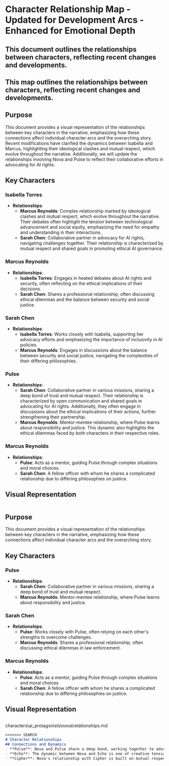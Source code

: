 # Character Relationship Map - Updated for Development Arcs - Enhanced for Emotional Depth
## This document outlines the relationships between characters, reflecting recent changes and developments.
## This map outlines the relationships between characters, reflecting recent changes and developments.
## Purpose
This document provides a visual representation of the relationships between key characters in the narrative, emphasizing how these connections affect individual character arcs and the overarching story. Recent modifications have clarified the dynamics between Isabella and Marcus, highlighting their ideological clashes and mutual respect, which evolve throughout the narrative. Additionally, we will update the relationships involving Nova and Pulse to reflect their collaborative efforts in advocating for AI rights.
## Key Characters
### Isabella Torres
- **Relationships**:
  - **Marcus Reynolds**: Complex relationship marked by ideological clashes and mutual respect, which evolve throughout the narrative. Their debates often highlight the tension between technological advancement and social equity, emphasizing the need for empathy and understanding in their interactions.
  - **Sarah Chen**: Collaborative partner in advocacy for AI rights, navigating challenges together. Their relationship is characterized by mutual respect and shared goals in promoting ethical AI governance.
### Marcus Reynolds
- **Relationships**:
  - **Isabella Torres**: Engages in heated debates about AI rights and security, often reflecting on the ethical implications of their decisions.
  - **Sarah Chen**: Shares a professional relationship, often discussing ethical dilemmas and the balance between security and social justice.
### Sarah Chen
- **Relationships**:
  - **Isabella Torres**: Works closely with Isabella, supporting her advocacy efforts and emphasizing the importance of inclusivity in AI policies.
  - **Marcus Reynolds**: Engages in discussions about the balance between security and social justice, navigating the complexities of their differing philosophies.
### Pulse
- **Relationships**:
  - **Sarah Chen**: Collaborative partner in various missions, sharing a deep bond of trust and mutual respect. Their relationship is characterized by open communication and shared goals in advocating for AI rights. Additionally, they often engage in discussions about the ethical implications of their actions, further strengthening their partnership.
  - **Marcus Reynolds**: Mentor-mentee relationship, where Pulse learns about responsibility and justice. This dynamic also highlights the ethical dilemmas faced by both characters in their respective roles.
### Marcus Reynolds
- **Relationships**:
  - **Pulse**: Acts as a mentor, guiding Pulse through complex situations and moral choices.
  - **Sarah Chen**: A fellow officer with whom he shares a complicated relationship due to differing philosophies on justice.
## Visual Representation
```
```
## Purpose
This document provides a visual representation of the relationships between key characters in the narrative, emphasizing how these connections affect individual character arcs and the overarching story.
## Key Characters
### Pulse
- **Relationships**:
  - **Sarah Chen**: Collaborative partner in various missions, sharing a deep bond of trust and mutual respect.
  - **Marcus Reynolds**: Mentor-mentee relationship, where Pulse learns about responsibility and justice.
### Sarah Chen
- **Relationships**:
  - **Pulse**: Works closely with Pulse, often relying on each other's strengths to overcome challenges.
  - **Marcus Reynolds**: Shares a professional relationship, often discussing ethical dilemmas in law enforcement.
### Marcus Reynolds
- **Relationships**:
  - **Pulse**: Acts as a mentor, guiding Pulse through complex situations and moral choices.
  - **Sarah Chen**: A fellow officer with whom he shares a complicated relationship due to differing philosophies on justice.
## Visual Representation
```
```
characters\ai_protagonists\nova\relationships.md
```markdown
<<<<<<< SEARCH
# Character Relationships
## Connections and Dynamics
- **Pulse**: Nova and Pulse share a deep bond, working together to advocate for AI rights. Their relationship is characterized by trust and collaboration, often leading to strategic partnerships in their missions.
- **Echo**: The dynamic between Nova and Echo is one of creative tension. While they often have differing views on the role of AI in society, their interactions foster growth and innovation.
- **Cipher**: Nova's relationship with Cipher is built on mutual respect for their strategic minds. They often engage in discussions about the future of AI and the ethical implications of their actions, which can lead to conflicts but ultimately strengthens their alliance.
